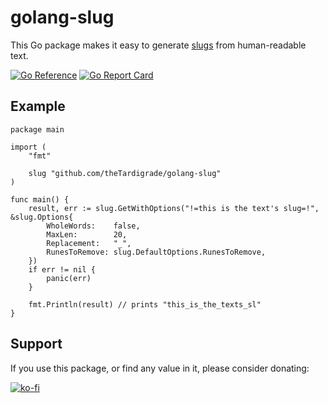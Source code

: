 # golang-slug

This Go package makes it easy to generate [slugs](https://en.wikipedia.org/wiki/Clean_URL#Slug) from human-readable text.

[![Go Reference](https://pkg.go.dev/badge/github.com/theTardigrade/golang-slug.svg)](https://pkg.go.dev/github.com/theTardigrade/golang-slug) [![Go Report Card](https://goreportcard.com/badge/github.com/theTardigrade/golang-slug)](https://goreportcard.com/report/github.com/theTardigrade/golang-slug)

## Example

```golang
package main

import (
	"fmt"

	slug "github.com/theTardigrade/golang-slug"
)

func main() {
	result, err := slug.GetWithOptions("!=this is the text's slug=!", &slug.Options{
		WholeWords:    false,
		MaxLen:        20,
		Replacement:   "_",
		RunesToRemove: slug.DefaultOptions.RunesToRemove,
	})
	if err != nil {
		panic(err)
	}

	fmt.Println(result) // prints "this_is_the_texts_sl"
}
```

## Support

If you use this package, or find any value in it, please consider donating:

[![ko-fi](https://ko-fi.com/img/githubbutton_sm.svg)](https://ko-fi.com/S6S2EIRL0)